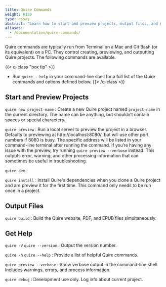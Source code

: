```yaml
---
title: Quire Commands
weight: 6120
type: essay
abstract: "Learn how to start and preview projects, output files, and more"
aliases:
  - /documentation/quire-commands/
---
```


Quire commands are typically run from Terminal on a Mac and Git Bash (or its equivalent) on a PC. They control creating, previewing, and outputting Quire projects. The following commands are available.

{{< q-class "box tip" >}}
- Run `quire --help` in your command-line shell for a full list of the Quire commands and options defined below.
{{< /q-class >}}

## Start and Preview Projects

`quire new project-name`
: Create a new Quire project named `project-name` in the current directory. The name can be anything, but shouldn’t contain spaces or special characters.

`quire preview`
: Run a local server to preview the project in a browser. Defaults to previewing at http://localhost:8080/, but will use other port numbers if 8080 is busy. The specific address will be listed in your command-line terminal after running the command. If you’re having any issue with the preview, try running `quire preview --verbose` instead. This outputs error, warning, and other processing information that can sometimes be useful in troubleshooting.

`quire dev`
:

`quire install`
: Install Quire's dependencies when you clone a Quire project and are preview it for the first time. This command only needs to be run once in a project.

## Output Files

`quire build`
: Build the Quire website, PDF, and EPUB files simultaneously.  

## Get Help

`quire -V` `quire --version`
: Output the version number.

`quire -h` `quire --help`
: Provide a list of helpful Quire commands.

`quire preview --verbose`
: Show verbose output in the command-line shell. Includes warnings, errors, and process information.

`quire debug`
: Development use only. Log info about current project.

